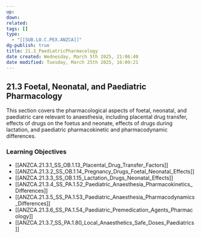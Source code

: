 ```yaml
---
up: 
down: 
related: 
tags: []
type:
  - "[[SUB.LO.C.PEX.ANZCA]]"
dg-publish: true
title: 21.3_PaediatricPharmacology
date created: Wednesday, March 5th 2025, 21:06:40
date modified: Tuesday, March 25th 2025, 16:09:21
---
```


## 21.3 Foetal, Neonatal, and Paediatric Pharmacology

This section covers the pharmacological aspects of foetal, neonatal, and paediatric care relevant to anaesthesia, including placental drug transfer, effects of drugs on the foetus and neonate, effects of drugs during lactation, and paediatric pharmacokinetic and pharmacodynamic differences.

### Learning Objectives

- [[ANZCA.21.3.1_SS_OB.1.13_Placental_Drug_Transfer_Factors]]
- [[ANZCA.21.3.2_SS_OB.1.14_Pregnancy_Drugs_Foetal_Neonatal_Effects]]
- [[ANZCA.21.3.3_SS_OB.1.15_Lactation_Drugs_Neonatal_Effects]]
- [[ANZCA.21.3.4_SS_PA.1.52_Paediatric_Anaesthesia_Pharmacokinetics_Differences]]
- [[ANZCA.21.3.5_SS_PA.1.53_Paediatric_Anaesthesia_Pharmacodynamics_Differences]]
- [[ANZCA.21.3.6_SS_PA.1.54_Paediatric_Premedication_Agents_Pharmacology]]
- [[ANZCA.21.3.7_SS_PA.1.80_Local_Anaesthetics_Safe_Doses_Paediatrics]]
